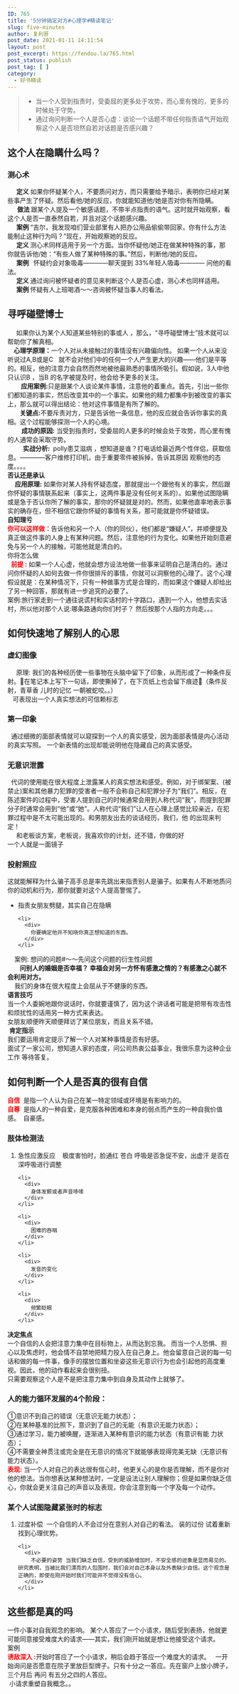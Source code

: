 ```yaml
---
ID: 765
title: '5分钟搞定对方#心理学#精读笔记'
slug: five-minutes
author: 复利哥
post_date: 2021-01-11 14:11:54
layout: post
post_excerpt: https://fendou.la/765.html
post_status: publish
post_tag: [ ]
category:
  - 好书精读
---
```

<div>
  <blockquote>
    <ul>
      <li>
        当一个人受到指责时，受委屈的更多处于攻势，而心里有愧的，更多的时候处于守势。
      </li>
      <li>
        通过询问判断一个人是否心虚：谈论一个话题不带任何指责语气开始观察这个人是否坦然自若对话题是否感兴趣？
      </li>
    </ul>
  </blockquote>
  
  <h2>
    这个人在隐瞒什么吗？
  </h2>
  
  <h3>
    测心术
  </h3>
  
  <div>
    <strong>      定义</strong> 如果你怀疑某个人，不要质问对方，而只需要给予暗示，表明你已经对某些事产生了怀疑。然后看他/她的反应，你就能知道他/她是否对你有所隐瞒。
  </div>
  
  <div>
       <strong>   做法 </strong>跟某个人提及一个敏感话题，不带半点指责的语气。这时就开始观察，看这个人是否一直泰然自若，并且对这个话题感兴趣。
  </div>
  
  <div>
    <strong>      案例 </strong>“吉尔，我发现咱们营业部里有人把办公用品偷偷带回家，你有什么方法能制止这种行为吗？”现在，开始观察她的反应。
  </div>
  
  <div>
    <strong>      定义 </strong>测心术同样适用于另一个方面。当你怀疑他/她正在做某种特殊的事，那你就告诉他/她：“有些人做了某种特殊的事。”然后，判断他/她的反应。
  </div>
  
  <div>
    <strong>      案例  </strong> 怀疑约会对象吸毒————聊天提到 33%年轻人吸毒———— 问他的看法。
  </div>
  
  <div>
    <strong>      定义 </strong>通过询问被怀疑者的意见来判断这个人是否心虚，测心术也同样适用。
  </div>
  
  <div>
    <strong>      案例 </strong>怀疑有人上班喝酒～～咨询被怀疑当事人的看法。
  </div>
  
  <h2>
    寻呼碰壁博士
  </h2>
  
  <div>
         如果你认为某个人知道某些特别的事或人 ，那么，“寻呼碰壁博士”技术就可以帮助你了解真相。
  </div>
  
  <div>
     <strong>   心理学原理：</strong>一个人对从未接触过的事情没有兴趣偏向性。 如果一个人从来没听说过A,B或是C   就不会对他们中的任何一个人产生更大的兴趣——他们是平等的。相反，他的注意力会自然而然地被他最熟悉的事情所吸引。假如说，3人中他只认识B ，当B 的名字被提及时，他会给予更多的关注。
  </div>
  
  <div>
          <strong>  应用案例:</strong>只是跟某个人谈论某件事情，注意他的着重点。首先，引出一些你们都知道的事实，然后改变其中的一个事实。如果他的精力都集中到被改变的事实上，那么就可以得出结论：他对这件事情是有所了解的。
  </div>
  
  <div>
           <strong>关键点:</strong>不要斥责对方，只是告诉他一条信息，他的反应就会告诉你事实的真相。这个过程能够探测一个人的心境。
  </div>
  
  <div>
            <strong>成功的原因:</strong> 当受到指责时，受委屈的人更多的时候会处于攻势，而心里有愧的人通常会采取守势。
  </div>
  
  <div>
            <strong> 实战分析: </strong> polly患艾滋病 ，想知道是谁？打电话给最近两个性伴侣，获取信息。————客户维修打印机，由于重要零件被拆掉，告诉其原因 观察他的态度。。。。
  </div>
  
  <div>
    <strong>否认还是承认</strong>
  </div>
  
  <div>
    <strong>     应用原理:</strong> 如果你对某人持有怀疑态度，那就提出一个跟他有关的事实，然后跟你怀疑的事情联系起来（事实上，这两件事是没有任何关系的）。如果他试图隐瞒或是急于否认你所了解的事实，那你的怀疑就是对的。然而，如果他直率地表示事实的确存在，但不相信它跟你怀疑的事情有关系，那可能就是你怀疑错误。
  </div>
  
  <div>
    <strong>自知理亏</strong>
  </div>
  
  <div>
    <span style="color: #ff0000;"><strong>你可以这样做：</strong></span>告诉他和另一个人（你的同伙），他们都是“嫌疑人”，并顺便提及真正做这件事的人身上有某种问题。然后，注意他的行为变化。如果他开始刻意避免与另一个人的接触，可能他就是清白的。
  </div>
  
  <div>
    你将怎么做
  </div>
  
  <div>
      <strong><span style="color: #ff0000;">前提 :</span></strong> 如果一个人心虚，他就会想方设法地做一些事来证明自己是清白的。通过问你怀疑的人如何去做一件你很排斥的事情，你就可以洞察他的心理了。这个心理假设就是：在某种情况下，只有一种做事方式是合理的，而如果这个嫌疑人却给出了另一种回答，那就有进一步追究的必要了。
  </div>
  
  <div>
    案例:旅行家走到一个通往说谎村和实话村的十字路口，遇到一个人，他想去实话村，所以他对那个人说:哪条路通向你们村子？ 然后按那个人指的方向走。。。
  </div>
  
  <h2>
    如何快速地了解别人的心思
  </h2>
  
  <h3>
    虚幻图像
  </h3>
  
  <div>
         原理: 我们的各种经历使一些事物在头脑中留下了印象，从而形成了一种条件反射。在笔记本上写下一句话，即使撕掉了，在下页纸上也会留下痕迹（条件反射，青草香 儿时的记忆 一朝被蛇咬。。）
  </div>
  
  <div>
  </div>
  
  <div>
       可表现出一个人真实想法的可信赖标志
  </div>
  
  <h3>
    第一印象
  </h3>
  
  <div>
      通过细微的面部表情就可以窥探到一个人的真实感受，因为面部表情是内心活动的真实写照。 一个新表情的出现却能说明他在隐藏自己的真实感受。
  </div>
  
  <h3>
    无意识泄露
  </h3>
  
  <div>
      代词的使用能在很大程度上泄露某人的真实想法和感受。例如，对于绑架案、(被禁止)案和其他暴力犯罪的受害者一般不会称自己和犯罪分子为“我们”。相反，在陈述案件的过程中，受害人提到自己的时候通常会用到人称代词“我”，而提到犯罪分子时通常会用到“他”或“她”。人称代词“我们”让人在心理上感觉比较亲近，在犯罪过程中是不太可能出现的。和男朋友出去的谈话经历，我们，他 的出现来判定！
  </div>
  
  <div>
         和老板谈方案，老板说，我喜欢你的计划，还不错，你做的好
  </div>
  
  <div>
    一个人就是一面镜子
  </div>
  
  <h3>
    投射照应
  </h3>
  
  <div>
    这就能解释为什么骗子高手总是率先跳出来指责别人是骗子。如果有人不断地质问你的动机和行为，那你就要对这个人提高警惕了。
  </div>
  
  <ul>
    <li>
      <div>
        指责女朋友劈腿，其实自己在隐瞒
      </div>
    </li>
    
    <li>
      <div>
        你要确定他并不知晓你真正想知道的东西。
      </div>
    </li>
  </ul>
  
  <div>
        案例: 想问的问题#～～先问这个问题的衍生性问题
  </div>
  
  <div>
           <b>问别人的婚姻是否幸福？ 幸福会对另一方怀有感激之情的？有感激之心就不会利用对方。</b>
  </div>
  
  <div>
        我们的身体在很大程度上会屈从于不健康的东西。
  </div>
  
  <div>
    <strong>语言技巧</strong>
  </div>
  
  <div>
    当一个人委婉地跟你说话时，你就要谨慎了，因为这个讲话者可能是把带有攻击性和烦扰性的话用另一种方式来表达。
  </div>
  
  <div>
    女朋友顺便昨天顺便拜访了某位朋友，而且关系不错。
  </div>
  
  <div>
     <strong>肯定指示</strong>
  </div>
  
  <div>
    我们要运用肯定提示了解一个人对某种事情是否有好感。
  </div>
  
  <div>
    面试了一家公司，想知道人家的态度，问公司热衷公益事业，我很乐意为这种企业工作 等待答复。
  </div>
  
  <h2>
    如何判断一个人是否真的很有自信
  </h2>
  
  <div>
    <strong><span style="color: #ff0000;">自信</span></strong>  是指一个人认为自己在某一特定领域或环境是有影响力的。
  </div>
  
  <div>
    <span style="color: #ff0000;"><strong>自尊</strong></span>  是指人的一种自爱，是克服各种困难和本身的弱点而产生的一种自我价值感。  自豪感。
  </div>
  
  <div>
  </div>
  
  <h3>
    肢体检测法
  </h3>
  
  <ol>
    <li>
      <div>
        急性应激反应    极度害怕时，脸通红 苍白 呼吸是否急促不安，出虚汗 是否在深呼吸进行调整
      </div>
    </li>
    
    <li>
      <div>
        身体发颤或者声音哆嗦
      </div>
    </li>
    
    <li>
      <div>
        困难的吞咽
      </div>
    </li>
    
    <li>
      <div>
        发音的变化
      </div>
    </li>
    
    <li>
      <div>
        频繁眨眼
      </div>
    </li>
  </ol>
  
  <div>
    <strong>决定焦点</strong>
  </div>
  
  <div>
    一个自信的人会把注意力集中在目标物上，从而达到忘我。 而当一个人恐惧、担心以及焦虑时，他会情不自禁地把精力投入在自己身上。他会留意自己说的每一句话和做的每一件事，像手的摆放位置和坐姿这些无意识行为也会引起他的高度重视。因此，他的动作看起来会很别扭。
  </div>
  
  <div>
    只需要观察这个人是不是把注意力集中到自身及其动作上就够了。
  </div>
  
  <h3>
    人的能力循环发展的4个阶段：
  </h3>
  
  <div>
    ①意识不到自己的错误（无意识无能力状态）；
  </div>
  
  <div>
    ②在某种基准的比照下，意识到了自己的无能（有意识无能力状态）；
  </div>
  
  <div>
    ③通过学习，能力被唤醒，逐渐进入某种有意识的能力状态（有意识有能 力状态）；
  </div>
  
  <div>
    ④不需要全神贯注或完全是在无意识的情况下就能够表现得完美无缺（无意识有能力状态）。
  </div>
  
  <div>
  </div>
  
  <div>
    <span style="color: #ff0000;"><strong>表现:</strong> </span>当一个人对自己的表达很有信心时，他更关心的是你是否理解，而不是你对他的想法。当你想表达某种想法时，一定是设法让别人理解你；但是如果你缺乏信心，你就会更关注自己的声音以及表现，你会注意到每一个字及每一个动作。
  </div>
  
  <div>
  </div>
  
  <h3>
    某个人试图隐藏紧张时的标志
  </h3>
  
  <ol>
    <li>
      <div>
        过度补偿  一个自信的人不会过分在意别人对自己的看法。 装的过份 试着重新找到心理优势。
      </div>
    </li>
    
    <li>
      <div>
        不必要的姿势 当我们缺乏自信，受到的威胁增加时，不安全感的迹象是显而易见的。研究表明，当被比我们漂亮的人包围时，我们会对自己本身以及外表缺少自信。这个观念是正确的，即使在刚开始时我们可能并不觉得没有信心。
      </div>
    </li>
  </ol>
</div>

## 这些都是真的吗

<div>
  一件小事对自我观念的影响。 某个人答应了一个小请求，随后受到表扬，他就更可能同意接受难度大的请求——其实，我们刚开始就是想让他接受这个请求。
</div>

<div>
  案例
</div>

<div>
  <span style="color: #ff0000;"><strong>诱敌深入 :</strong></span>开始时答应了一个小请求，稍后会趋于答应一个难度大的请求。   一开始询问是否愿意在院子里放巨型牌子。只有十分之一答应。先在窗户上放小牌子，三个月后 再问 有五分之四的人答应。
</div>

<div>
   小请求重塑自我概念。。
</div>